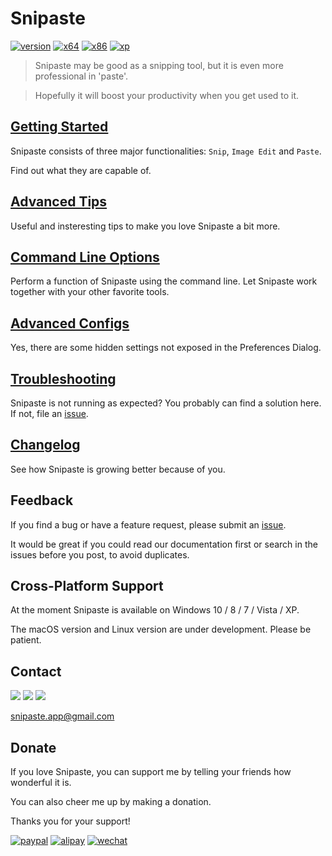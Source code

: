 # Snipaste

[![version](https://img.shields.io/badge/v1.10.3-2016.12.01-80c342.svg)](/#)
[![x64](https://img.shields.io/badge/download-64_bit-0078d7.svg)](https://dl.snipaste.com/win-x64)
[![x86](https://img.shields.io/badge/download-32_bit-0078d7.svg)](https://dl.snipaste.com/win-x86)
[![xp](https://img.shields.io/badge/download-XP-0078d7.svg)](https://dl.snipaste.com/win-xp)


> Snipaste may be good as a snipping tool, but it is even more professional in 'paste'.

> Hopefully it will boost your productivity when you get used to it.

## [Getting Started](/getting-started)

Snipaste consists of three major functionalities: `Snip`, `Image Edit` and `Paste`.

Find out what they are capable of.

## [Advanced Tips](/advanced-tips)

Useful and insteresting tips to make you love Snipaste a bit more.

## [Command Line Options](/command-line-options)

Perform a function of Snipaste using the command line. Let Snipaste work together with your other favorite tools.

## [Advanced Configs](/advanced-configs)

Yes, there are some hidden settings not exposed in the Preferences Dialog.

## [Troubleshooting](/troubleshooting)

Snipaste is not running as expected? You probably can find a solution here. If not, file an <a href="https://github.com/liulex/Snipaste-Feedback/issues" targe="_blank">issue</a>.

## [Changelog](/changelog)

See how Snipaste is growing better because of you.

## Feedback

If you find a bug or have a feature request, please submit an <a href="https://github.com/liulex/Snipaste-Feedback/issues" targe="_blank">issue</a>.

It would be great if you could read our documentation first or search in the issues before you post, to avoid duplicates.


## Cross-Platform Support

At the moment Snipaste is available on Windows 10 / 8 / 7 / Vista / XP.

The macOS version and Linux version are under development. Please be patient.


## Contact

[![](https://img.shields.io/badge/Telegram-group-40ace3.svg)](https://telegram.me/joinchat/BGyWwEDqrqiwizDA6gt16g)
[![](https://img.shields.io/badge/Telegram-channel-40ace3.svg)](https://telegram.me/snipaste_en)
[![](https://img.shields.io/badge/Twitter-@Snipaste-1da1f2.svg)](https://twitter.com/Snipaste)

<snipaste.app@gmail.com>

## Donate

If you love Snipaste, you can support me by telling your friends how wonderful it is.

You can also cheer me up by making a donation.

Thanks you for your support!


[![paypal](https://img.shields.io/badge/donate-Paypal-fd8200.svg)](https://www.paypal.com/cgi-bin/webscr?cmd=_s-xclick&hosted_button_id=URBJ7KXA99BA2)
[![alipay](https://img.shields.io/badge/donate-Alipay-00aaee.svg)](https://i.v2ex.co/F6m7g9Ha.png)
[![wechat](https://img.shields.io/badge/donate-Wechat-51c332.svg)](https://i.v2ex.co/87qHMt5q.png)

